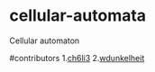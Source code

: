 # cellular-automata
Cellular automaton

#contributors
1.[ch6li3](https://github.com/ch6li3)
2.[wdunkelheit](https://github.com/wdunkelheit)
